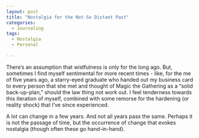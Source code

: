 ```yaml
---
layout: post
title: "Nostalgia for the Not-So Distant Past"
categories:
  - Journaling
tags:
  - Nostalgia
  - Personal
  
---
```


There’s an assumption that wistfulness is only for the long ago.  But, sometimes I find myself sentimental for more recent times - like, for the me of five years ago, a starry-eyed graduate who handed out my business card to every person that she met and thought of Magic the Gathering as a “solid back-up-plan,” should the law thing not work out.  I feel tenderness towards this iteration of myself, combined with some remorse for the hardening (or reality shock) that I’ve since experienced.

A lot can change in a few years.  And not all years pass the same.  Perhaps it is not the passage of time, but the occurrence of change that evokes nostalgia (though often these go hand-in-hand).  

